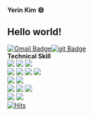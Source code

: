 #### Yerin Kim 😄

Hello world! 
---


[![Gmail Badge](https://img.shields.io/badge/kimy9985@gmail.com-c14438?style=flat-square&logo=Gmail&logoColor=white&link=mailto:kimy9985@gmail.com)](mailto:kimy9985@gmail.com)[![git Badge](https://img.shields.io/badge/-TechBlog-darkgreen?style=flat-square&logo=git&logoColor=white&link=https://yeong95.tistory.com)](https://yeong95.tistory.com/)
<br/>**Technical Skill** <br/>
<img src="https://img.shields.io/badge/-C%20&%20C++-659ad2?style=flat&logo=c%2B%2B&logoColor=ffffff"> <img src="https://img.shields.io/badge/-Java 8-06305b?style=flat&logo=java&logoColor=white"> <img src="https://img.shields.io/badge/-Python%203-black?style=flat&logo=python&logoColor=white"> <br />
<img src = "https://img.shields.io/badge/-HTML5-E34F26?style=flat&logo=html5&logoColor=white"> <img src = "https://img.shields.io/badge/-CSS3-1572B6?style=flat&logo=css3&logoColor=white">  <img src="https://img.shields.io/badge/-JavaScript-black?style=flat&logo=javascript&logoColor=eed718"> 
<img src="https://img.shields.io/badge/-django-black?style=flat&logo=django"> <br />
<img src="https://img.shields.io/badge/-Problem%20Solving-ffa804?style=flat"> <img src="https://img.shields.io/badge/-Database%20Management-4d008f?style=flat"> <br />
<img src="https://img.shields.io/badge/-Android-black?style=flat&logo=android"> 
<img src="https://img.shields.io/badge/-Kotlin-black?style=flat&logo=Kotlin"> 
<img src="https://img.shields.io/badge/-unity-black?style=flat&logo=unity"> <br/>
<img src="https://img.shields.io/badge/-Machine%20Learning-102230?style=flat"> <img src="https://img.shields.io/badge/-R-black?style=flat&logo=r&logoColor=5b8cc4"> <br />
[![Hits](https://hits.seeyoufarm.com/api/count/incr/badge.svg?url=https%3A%2F%2Fgithub.com%2FJooEHyeon&count_bg=%23B0B0B0&title_bg=%23FD8F8F&icon=&icon_color=%23FF0000&title=TODAY&edge_flat=false)](https://hits.seeyoufarm.com)

<br/><br/>
